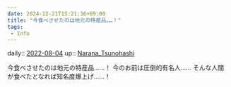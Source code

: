 ```yaml
---
date: 2024-12-21T15:21:36+09:00
title: "今食べさせたのは地元の特産品……！"
tags:
 - Info
---
```


daily:: [2022-08-04](Daily_Note/2022-08-04.md)
up:: [Narana_Tsunohashi](../Bar/Novel/Nacaria/Narana_Tsunohashi.md)

今食べさせたのは地元の特産品……！
今のお前は圧倒的有名人……
そんな人間が食べたとなれば知名度爆上げ……！